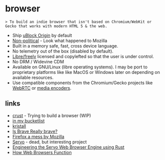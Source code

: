 # browser

``` text
> To build an indie browser that isn't based on Chromium/WebKit or Gecko that works with modern HTML 5 & the web.
```

* Ship [uBlock Origin](https://github.com/gorhill/uBlock/wiki/uBlock-Origin-works-best-on-Firefox) by default
* [Non-political](https://polarhive.ml/blog/firefox/#heres-what-mozilla-should-do) - Look what happened to Mozilla
* Built in a memory safe, fast, cross device language.
* No telemetry out of the box (disabled by default).
* [Libre/freely](https://polarhive.ml/blog/free-libre-software/) licensed and copylefted so that the user is under control.
* No DRM / Widevine CDM
* Available on GNU/Linux (libre operating systems). I may be port to proprietary platforms like like MacOS or Windows later on depending on available resources.
* Use compatible components from the Chromium/Gecko projects like [WebRTC](https://webrtc.org/) or [media encoders](https://code.videolan.org/videolan/dav1d).

## links

* [crust](https://codeberg.org/polarhive/crust) - Trying to build a browser (WIP)
* [in my bucketlist](https://polarhive.ml/bucketlist.txt)
* [kristall](https://github.com/MasterQ32/kristall)
* [Is Brave Really brave?](https://polarhive.ml/blog/brave/#all-3-browser-ecosystems-suck)
* [Firefox a mess by Mozilla](https://polarhive.ml/blog/firefox/)
* [Servo](https://servo.org/) - dead, but interesting project
* [Engineering the Servo Web Browser Engine using Rust](https://raw.githubusercontent.com/larsbergstrom/papers/master/icse16-servo-preprint.pdf)
* [How Web Browsers Function](https://redirect.invidious.io/watch?v=z0HN-fG6oT4)
